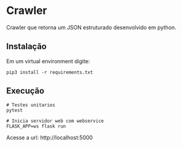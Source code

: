 # Crawler

Crawler que retorna um JSON estruturado desenvolvido em python.

## Instalação

Em um virtual environment digite:

```
pip3 install -r requirements.txt

```

## Execução

```
# Testes unitarios
pytest

# Inicia servidor web com webservice
FLASK_APP=ws flask run

```
Acesse a url:
http://localhost:5000
